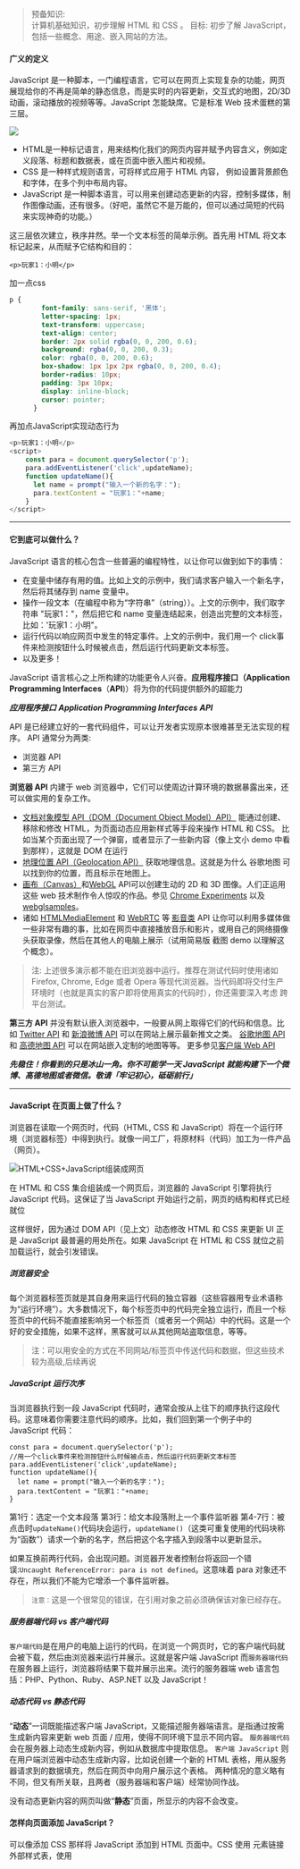 >预备知识:	   
计算机基础知识，初步理解 HTML 和 CSS 。
目标: 
初步了解 JavaScript，包括一些概念、用途、嵌入网站的方法。


#### 广义的定义
JavaScript 是一种脚本，一门编程语言，它可以在网页上实现复杂的功能，网页展现给你的不再是简单的静态信息，而是实时的内容更新，交互式的地图，2D/3D 动画，滚动播放的视频等等。JavaScript 怎能缺席。它是标准 Web 技术蛋糕的第三层。

![](https://raw.githubusercontent.com/huangtiancai/JavaScript-basic-series/master/imgs/Web%20%E6%8A%80%E6%9C%AF%E8%9B%8B%E7%B3%95%E4%B8%89%E5%B1%82%E5%9B%BE.png)

- HTML是一种标记语言，用来结构化我们的网页内容并赋予内容含义，例如定义段落、标题和数据表，或在页面中嵌入图片和视频。
- CSS 是一种样式规则语言，可将样式应用于 HTML 内容， 例如设置背景颜色和字体，在多个列中布局内容。
- JavaScript 是一种脚本语言，可以用来创建动态更新的内容，控制多媒体，制作图像动画，还有很多。（好吧，虽然它不是万能的，但可以通过简短的代码来实现神奇的功能。）

这三层依次建立，秩序井然。举一个文本标签的简单示例。首先用 HTML 将文本标记起来，从而赋予它结构和目的：
```
<p>玩家1：小明</p>
```
加一点css
```css
p {
        font-family: sans-serif, '黑体';
        letter-spacing: 1px;
        text-transform: uppercase;
        text-align: center;
        border: 2px solid rgba(0, 0, 200, 0.6);
        background: rgba(0, 0, 200, 0.3);
        color: rgba(0, 0, 200, 0.6);
        box-shadow: 1px 1px 2px rgba(0, 0, 200, 0.4);
        border-radius: 10px;
        padding: 3px 10px;
        display: inline-block;
        cursor: pointer;
      }
```
再加点JavaScript实现动态行为
```js
<p>玩家1：小明</p>
<script>
    const para = document.querySelector('p');
    para.addEventListener('click',updateName);
    function updateName(){
      let name = prompt("输入一个新的名字：");
      para.textContent = "玩家1："+name;
    }
</script>
```
--------------------
#### 它到底可以做什么？
JavaScript 语言的核心包含一些普遍的编程特性，以让你可以做到如下的事情：
- 在变量中储存有用的值。比如上文的示例中，我们请求客户输入一个新名字，然后将其储存到 name 变量中。
- 操作一段文本（在编程中称为“字符串”（string））。上文的示例中，我们取字符串 "玩家1："，然后把它和 name 变量连结起来，创造出完整的文本标签，比如：'玩家1：小明"。
- 运行代码以响应网页中发生的特定事件。上文的示例中，我们用一个 click事件来检测按钮什么时候被点击，然后运行代码更新文本标签。
- 以及更多！

JavaScript 语言核心之上所构建的功能更令人兴奋。**应用程序接口（Application Programming Interfaces**（**API**)）将为你的代码提供额外的超能力

***应用程序接口***
***Application Programming Interfaces***
***API***

API 是已经建立好的一套代码组件，可以让开发者实现原本很难甚至无法实现的程序。
API 通常分为两类:
- 浏览器 API 
- 第三方 API 

**浏览器 API** 内建于 web 浏览器中，它们可以使周边计算环境的数据暴露出来，还可以做实用的复杂工作。
- [文档对象模型 API（DOM（Document Object Model）API）](https://developer.mozilla.org/zh-CN/docs/Web/API/Document_Object_Model) 能通过创建、移除和修改 HTML，为页面动态应用新样式等手段来操作 HTML 和 CSS。
比如当某个页面出现了一个弹窗，或者显示了一些新内容（像上文小 demo 中看到那样），这就是 DOM 在运行
- [地理位置 API（Geolocation API）](https://developer.mozilla.org/zh-CN/docs/Web/API/Geolocation) 获取地理信息。这就是为什么 谷歌地图 可以找到你的位置，而且标示在地图上。
- [画布（Canvas）](https://developer.mozilla.org/zh-CN/docs/Web/API/Canvas_API)和[WebGL](https://developer.mozilla.org/zh-CN/docs/Web/API/WebGL_API) API可以创建生动的 2D 和 3D 图像。人们正运用这些 web 技术制作令人惊叹的作品。参见 [Chrome Experiments](https://www.chromeexperiments.com/webgl) 以及 [webglsamples](http://webglsamples.org/)。
- 诸如 [HTMLMediaElement](https://developer.mozilla.org/zh-CN/docs/Web/API/HTMLMediaElement) 和 [WebRTC](https://developer.mozilla.org/zh-CN/docs/Web/API/WebRTC_API) 等 [影音类](https://developer.mozilla.org/en-US/docs/Web/Guide/Audio_and_video_delivery) API 让你可以利用多媒体做一些非常有趣的事，比如在网页中直接播放音乐和影片，或用自己的网络摄像头获取录像，然后在其他人的电脑上展示（试用简易版 截图 demo 以理解这个概念）。

>注: 上述很多演示都不能在旧浏览器中运行。推荐在测试代码时使用诸如 Firefox, Chrome, Edge 或者 Opera 等现代浏览器。当代码即将交付生产环境时（也就是真实的客户即将使用真实的代码时），你还需要深入考虑 跨平台测试。

**第三方 API** 并没有默认嵌入浏览器中，一般要从网上取得它们的代码和信息。比如
[Twitter API](https://dev.twitter.com/overview/documentation) 和 [新浪微博 API](https://open.weibo.com/) 可以在网站上展示最新推文之类。
[谷歌地图 API](https://developers.google.com/maps/) 和 [高德地图 API](https://lbs.amap.com/) 可以在网站嵌入定制的地图等等。
更多参见[客户端 Web API](https://developer.mozilla.org/zh-CN/docs/Learn/JavaScript/Client-side_web_APIs)


***先稳住！你看到的只是冰山一角。你不可能学一天 JavaScript 就能构建下一个微博、高德地图或者微信。敬请「牢记初心，砥砺前行」***

---
#### JavaScript 在页面上做了什么？
浏览器在读取一个网页时，代码（HTML, CSS 和 JavaScript）将在一个运行环境（浏览器标签）中得到执行。就像一间工厂，将原材料（代码）加工为一件产品（网页）。

![HTML+CSS+JavaScript组装成网页](https://raw.githubusercontent.com/huangtiancai/JavaScript-basic-series/master/imgs/execution.png)

在 HTML 和 CSS 集合组装成一个网页后，浏览器的 JavaScript 引擎将执行 JavaScript 代码。这保证了当 JavaScript 开始运行之前，网页的结构和样式已经就位

这样很好，因为通过 DOM API（见上文）动态修改 HTML 和 CSS 来更新 UI 正是 JavaScript 最普遍的用处所在。如果 JavaScript 在 HTML 和 CSS 就位之前加载运行，就会引发错误。

##### 浏览器安全
每个浏览器标签页就是其自身用来运行代码的独立容器（这些容器用专业术语称为“运行环境”）。大多数情况下，每个标签页中的代码完全独立运行，而且一个标签页中的代码不能直接影响另一个标签页（或者另一个网站）中的代码。这是一个好的安全措施，如果不这样，黑客就可以从其他网站盗取信息，等等。
>注：可以用安全的方式在不同网站/标签页中传送代码和数据，但这些技术较为高级,后续再说

##### JavaScript 运行次序
当浏览器执行到一段 JavaScript 代码时，通常会按从上往下的顺序执行这段代码。这意味着你需要注意代码的顺序。比如，我们回到第一个例子中的 JavaScript 代码：

```javascript{.line-numbers}
const para = document.querySelector('p');
//用一个click事件来检测按钮什么时候被点击，然后运行代码更新文本标签
para.addEventListener('click',updateName);
function updateName(){
  let name = prompt("输入一个新的名字：");
  para.textContent = "玩家1："+name;
}
```
第1行：选定一个文本段落
第3行：给文本段落附上一个事件监听器
第4-7行：被点击时`updateName()`代码块会运行，`updateName()`（这类可重复使用的代码块称为“函数”）请求一个新的名字，然后把这个名字插入到段落中以更新显示。

如果互换前两行代码，会出现问题。浏览器开发者控制台将返回一个错误:`Uncaught ReferenceError: para is not defined`。这意味着 para 对象还不存在，所以我们不能为它增添一个事件监听器。
>`注意：`这是一个很常见的错误，在引用对象之前必须确保该对象已经存在。

##### 服务器端代码 vs 客户端代码
`客户端代码`是在用户的电脑上运行的代码，在浏览一个网页时，它的客户端代码就会被下载，然后由浏览器来运行并展示。这就是客户端 JavaScript
而`服务器端代码`在服务器上运行，浏览器将结果下载并展示出来。流行的服务器端 web 语言包括：PHP、Python、Ruby、ASP.NET 以及 JavaScript！

#####  动态代码 vs 静态代码
“**动态**”一词既能描述客户端 JavaScript，又能描述服务器端语言。是指通过按需生成新内容来更新 web 页面 / 应用，使得不同环境下显示不同内容。
`服务器端代码`会在服务器上动态生成新内容，例如从数据库中提取信息。
`客户端 JavaScript` 则在用户端浏览器中动态生成新内容，比如说创建一个新的 HTML 表格，用从服务器请求到的数据填充，然后在网页中向用户展示这个表格。
两种情况的意义略有不同，但又有所关联，且两者（服务器端和客户端）经常协同作战。

没有动态更新内容的网页叫做“**静态**”页面，所显示的内容不会改变。

#### 怎样向页面添加 JavaScript？
可以像添加 CSS 那样将 JavaScript 添加到 HTML 页面中。CSS 使用 <link> 元素链接外部样式表，使用 <style> 元素向 HTML 嵌入内部样式表，JavaScript 这里只需一个元素——<script>。我们来看看它是怎么工作的。

##### 内部 JavaScript
```javascript{.line-numbers}
<!DOCTYPE html>
<html>
  <head>
    <meta charset="utf-8">
    <title>My test page</title>
  </head>

<body>
    <button>点我呀！</button>
    <script>
        document.addEventListener("DOMContentLoaded",function(){
          
          function createParagraph(){
            let para = document.createElement('p');
            alert(para);
            para.textContent = '你点击来了这个按钮！';
            document.body.appendChild(para);
          }

          const buttons =  document.querySelectorAll('button');
          alert(buttons);
          alert(buttons.length);

          for(let i = 0;  i < buttons.length;i++){
            alert(i);
            alert(buttons.length);
            buttons[i].addEventListener('click',createParagraph);
          }
        });
    </script>

</body>
</html>

```

#### 外部 JavaScript
- 1.首先，在刚才的 HTML 文件所在的目录下创建一个名为 script.js 的新文件。请确保扩展名为 .js，只有这样才能被识别为 JavaScript 代码
- 2.将<script>元素替换为：
```
<script src="script.js" async></script>
```
- 3.在 script.js 文件中，添加下面的脚本
```js
function createParagraph(){
      let para = document.createElement('p');
      para.textContent = '你点击来了这个按钮！';
      document.body.appendChild(para);
    }

    const buttons =  document.querySelectorAll('button');

    for(let i = 0;  i < buttons.length;i++){
      buttons[i].addEventListener('click',createParagraph);
    }
```
- 4.保存并刷新浏览器，你会发现二者完全一样。但是现在我们把 JavaScript 写进了一个外部文件。这样做一般会使代码更加有序，更易于复用，且没有了脚本的混合，HTML 也会更加易读，因此这是个好的习惯。




















































